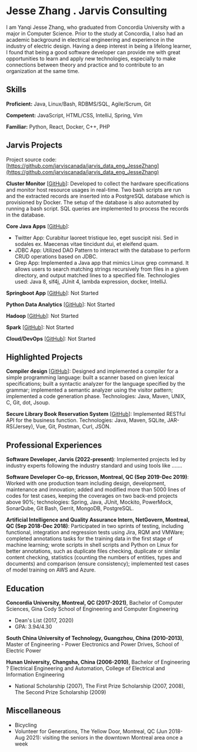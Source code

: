 # Jesse Zhang . Jarvis Consulting

I am Yanqi Jesse Zhang, who graduated from Concordia University with a major in Computer Science. Prior to the study at Concordia, I also had an academic background in electrical engineering and experience in the industry of electric design. Having a deep interest in being a lifelong learner, I found that being a good software developer can provide me with great opportunities to learn and apply new technologies, especially to make connections between theory and practice and to contribute to an organization at the same time.

## Skills

**Proficient:** Java, Linux/Bash, RDBMS/SQL, Agile/Scrum, Git

**Competent:** JavaScript, HTML/CSS, IntelliJ, Spring, Vim

**Familiar:** Python, React, Docker, C++, PHP

## Jarvis Projects

Project source code: [https://github.com/jarviscanada/jarvis_data_eng_JesseZhang](https://github.com/jarviscanada/jarvis_data_eng_JesseZhang)


**Cluster Monitor** [[GitHub](https://github.com/jarviscanada/jarvis_data_eng_JesseZhang/tree/master/linux_sql)]: Developed to collect the hardware specifications and monitor host resource usages in real-time. Two bash scripts are run and the extracted records are inserted into a PostgreSQL database which is provisioned by Docker. The setup of the database is also automated by running a bash script. SQL queries are implemented to process the records in the database.

**Core Java Apps** [[GitHub](https://github.com/jarviscanada/jarvis_data_eng_JesseZhang/tree/master/core_java)]:
      
  - Twitter App: Curabitur laoreet tristique leo, eget suscipit nisi. Sed in sodales ex. Maecenas vitae tincidunt dui, et eleifend quam.
  - JDBC App: Utilized DAO Pattern to interact with the database to perform CRUD operations based on JDBC.
  - Grep App: Implemented a Java app that mimics Linux grep command. It allows users to search matching strings recursively from files in a given directory, and output matched lines to a specified file. Technologies used: Java 8, slf4j, JUnit 4, lambda expression, docker, IntelliJ.

**Springboot App** [[GitHub](https://github.com/jarviscanada/jarvis_data_eng_JesseZhang/tree/master/springboot)]: Not Started

**Python Data Analytics** [[GitHub](https://github.com/jarviscanada/jarvis_data_eng_JesseZhang/tree/master/python_data_anlytics)]: Not Started

**Hadoop** [[GitHub](https://github.com/jarviscanada/jarvis_data_eng_JesseZhang/tree/master/hadoop)]: Not Started

**Spark** [[GitHub](https://github.com/jarviscanada/jarvis_data_eng_JesseZhang/tree/master/spark)]: Not Started

**Cloud/DevOps** [[GitHub](https://github.com/jarviscanada/jarvis_data_eng_JesseZhang/tree/master/cloud_devops)]: Not Started


## Highlighted Projects
**Compiler design** [[GitHub](https://github.com/natsumeqi/COMP442-compiler-design)]: Designed and implemented a compiler for a simple programming language: built a scanner based on given lexical specifications; built a syntactic analyzer for the language specified by the grammar; implemented a semantic analyzer using the visitor pattern; implemented a code generation phase. Technologies: Java, Maven, UNIX, C, Git, dot, Jsoup.

**Secure Library Book Reservation System** [[GitHub](https://github.com/Tianxiang-Concordia/SOEN487Project2)]: Implemented RESTful API for the business function. Technologies: Java, Maven, SQLite, JAR-RS(Jersey), Vue, Git, Postman, Curl, JSON.


## Professional Experiences

**Software Developer, Jarvis (2022-present)**: Implemented projects led by industry experts following the industry standard and using tools like  .......

**Software Developer Co-op, Ericsson, Montreal, QC (Sep 2019-Dec 2019)**: Worked with one production team including design, development, maintenance and innovation; added and modified more than 5000 lines of codes for test cases, keeping the coverages on two back-end projects above 90%; technologies: Spring, Java, JUnit, Mockito, PowerMock, SonarQube, Git Bash, Gerrit, MongoDB, PostgreSQL.

**Artificial Intelligence and Quality Assurance Intern, NetGovern, Montreal, QC (Sep 2018-Dec 2018)**: Participated in two sprints of testing, including functional, integration and regression tests using Jira, RQM and VMWare; completed annotations tasks for the training data in the first stage of machine learning; wrote scripts in shell scripts and Python on Linux for better annotations, such as duplicate files checking, duplicate or similar content checking, statistics (counting the numbers of entities, types and documents) and comparison (ensure consistency); implemented test cases of model training on AWS and Azure.


## Education
**Concordia University, Montreal, QC (2017-2021)**, Bachelor of Computer Sciences, Gina Cody School of Engineering and Computer Engineering
- Dean's List (2017, 2020)
- GPA: 3.94/4.30

**South China University of Technology, Guangzhou, China (2010-2013)**, Master of Engineering - Power Electronics and Power Drives, School of Electric Power

**Hunan University, Changsha, China (2006-2010)**, Bachelor of Engineering ? Electrical Engineering and Automation, College of Electrical and Information Engineering
- National Scholarship (2007), The First Prize Scholarship (2007, 2008), The Second Prize Scholarship (2009)


## Miscellaneous
- Bicycling
- Volunteer for Generations, The Yellow Door, Montreal, QC (Jun 2018-Aug 2021): visiting the seniors in the downtown Montreal area once a week